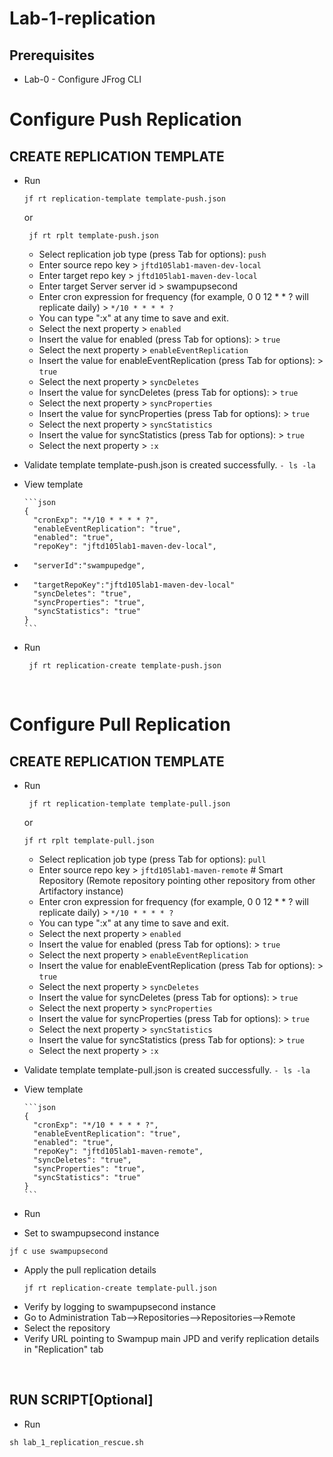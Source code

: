 # Lab-1-replication


## Prerequisites
- Lab-0 - Configure JFrog CLI


# Configure Push Replication

## CREATE REPLICATION TEMPLATE
- Run

  ```
  jf rt replication-template template-push.json
  ```

  or

  ```
   jf rt rplt template-push.json
  ```

  - Select replication job type (press Tab for options): `push`
  - Enter source repo key > `jftd105lab1-maven-dev-local`         
  - Enter target repo key > `jftd105lab1-maven-dev-local`   
  - Enter target Server server id > swampupsecond
  - Enter cron expression for frequency (for example, 0 0 12 * * ? will replicate daily) > `*/10 * * * * ?`
  - You can type ":x" at any time to save and exit.
  - Select the next property > `enabled`
  - Insert the value for enabled (press Tab for options): > `true`
  - Select the next property > `enableEventReplication`
  - Insert the value for enableEventReplication (press Tab for options): > `true`
  - Select the next property > `syncDeletes`
  - Insert the value for syncDeletes (press Tab for options): > `true`
  - Select the next property > `syncProperties`
  - Insert the value for syncProperties (press Tab for options): > `true`
  - Select the next property > `syncStatistics`
  - Insert the value for syncStatistics (press Tab for options): > `true`
  - Select the next property > `:x`

- Validate template template-push.json is created successfully. `- ls -la`
- View template

      ```json
      {
        "cronExp": "*/10 * * * * ?",
        "enableEventReplication": "true",
        "enabled": "true",
        "repoKey": "jftd105lab1-maven-dev-local",
-       "serverId":"swampupedge",
-       "targetRepoKey":"jftd105lab1-maven-dev-local"
        "syncDeletes": "true",
        "syncProperties": "true",
        "syncStatistics": "true"
      }
      ```
- Run
  ```
   jf rt replication-create template-push.json
  ```

<br />


# Configure Pull Replication

## CREATE REPLICATION TEMPLATE
- Run

  ```
   jf rt replication-template template-pull.json
  ```

  or

  ```
  jf rt rplt template-pull.json
  ```

  - Select replication job type (press Tab for options): `pull`
  - Enter source repo key > `jftd105lab1-maven-remote`          # Smart Repository (Remote repository pointing other repository from other Artifactory instance)
  - Enter cron expression for frequency (for example, 0 0 12 * * ? will replicate daily) > `*/10 * * * * ?`
  - You can type ":x" at any time to save and exit.
  - Select the next property > `enabled`
  - Insert the value for enabled (press Tab for options): > `true`
  - Select the next property > `enableEventReplication`
  - Insert the value for enableEventReplication (press Tab for options): > `true`
  - Select the next property > `syncDeletes`
  - Insert the value for syncDeletes (press Tab for options): > `true`
  - Select the next property > `syncProperties`
  - Insert the value for syncProperties (press Tab for options): > `true`
  - Select the next property > `syncStatistics`
  - Insert the value for syncStatistics (press Tab for options): > `true`
  - Select the next property > `:x`

- Validate template template-pull.json is created successfully. `- ls -la`
- View template

      ```json
      {
        "cronExp": "*/10 * * * * ?",
        "enableEventReplication": "true",
        "enabled": "true",
        "repoKey": "jftd105lab1-maven-remote",
        "syncDeletes": "true",
        "syncProperties": "true",
        "syncStatistics": "true"
      }
      ```
- Run
- Set to swampupsecond instance
```
jf c use swampupsecond
```
- Apply the pull replication details
  ```
  jf rt replication-create template-pull.json
  ```
- Verify by logging to swampupsecond instance
- Go to Administration Tab-->Repositories-->Repositories-->Remote 
- Select the repository 
- Verify URL pointing to Swampup main JPD and verify replication details in "Replication" tab
<br />


## RUN SCRIPT[Optional]
- Run 
```
sh lab_1_replication_rescue.sh
```


